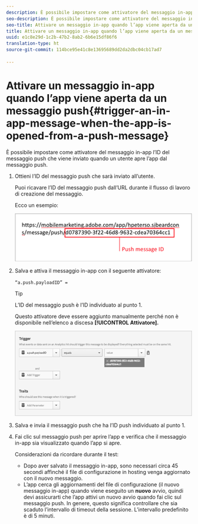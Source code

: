 ```yaml
---
description: È possibile impostare come attivatore del messaggio in-app l’ID del messaggio push che viene inviato quando un utente apre l’app dal messaggio push.
seo-description: È possibile impostare come attivatore del messaggio in-app l’ID del messaggio push che viene inviato quando un utente apre l’app dal messaggio push.
seo-title: Attivare un messaggio in-app quando l’app viene aperta da un messaggio push
title: Attivare un messaggio in-app quando l’app viene aperta da un messaggio push
uuid: e1c8e29d-1c2b-47b2-8ab2-6b6e15df86f6
translation-type: ht
source-git-commit: 114bce95e41c8e13695689dd2da2dbc04cb17ad7

---
```



# Attivare un messaggio in-app quando l’app viene aperta da un messaggio push{#trigger-an-in-app-message-when-the-app-is-opened-from-a-push-message}

È possibile impostare come attivatore del messaggio in-app l’ID del messaggio push che viene inviato quando un utente apre l’app dal messaggio push.

1. Ottieni l’ID del messaggio push che sarà inviato all’utente.

   Puoi ricavare l’ID del messaggio push dall’URL durante il flusso di lavoro di creazione del messaggio.

   Ecco un esempio:

   ![](assets/brandon_task1.png)

1. Salva e attiva il messaggio in-app con il seguente attivatore:

   `“a.push.payloadID” =`

   >[!TIP]
   >
   >L’ID del messaggio push è l’ID individuato al punto 1.

   Questo attivatore deve essere aggiunto manualmente perché non è disponibile nell’elenco a discesa **[!UICONTROL Attivatore].**

   ![](assets/brandon_task2.png)

1. Salva e invia il messaggio push che ha l’ID push individuato al punto 1.
1. Fai clic sul messaggio push per aprire l’app e verifica che il messaggio in-app sia visualizzato quando l’app si apre.

   Considerazioni da ricordare durante il test:

   * Dopo aver salvato il messaggio in-app, sono necessari circa 45 secondi affinché il file di configurazione in hosting venga aggiornato con il nuovo messaggio.
   * L’app cerca gli aggiornamenti del file di configurazione (il nuovo messaggio in-app) quando viene eseguito un **nuovo** avvio, quindi devi assicurarti che l’app attivi un nuovo avvio quando fai clic sul messaggio push.
   In genere, questo significa controllare che sia scaduto l’intervallo di timeout della sessione. L’intervallo predefinito è di 5 minuti.

